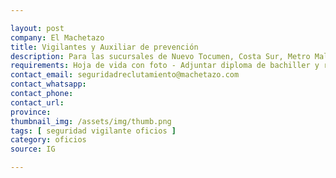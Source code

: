 ```yaml
---

layout: post
company: El Machetazo
title: Vigilantes y Auxiliar de prevención
description: Para las sucursales de Nuevo Tocumen, Costa Sur, Metro Mall, Calidonia, Penonomé y Coronado. No olvides poner en el asunto la posición que estás aplicando.
requirements: Hoja de vida con foto - Adjuntar diploma de bachiller y record policivo
contact_email: seguridadreclutamiento@machetazo.com
contact_whatsapp:
contact_phone:
contact_url:
province: 
thumbnail_img: /assets/img/thumb.png
tags: [ seguridad vigilante oficios ]
category: oficios
source: IG

---
```

